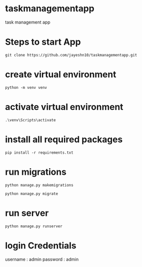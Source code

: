 # taskmanagementapp
task management app

# Steps to start App
```
git clone https://github.com/jayeshn10/taskmanagementapp.git
```
# create virtual environment
```
python -m venv venv
```
# activate virtual environment
```
.\venv\Scripts\activate
```
# install all required packages
```
pip install -r requirements.txt
```
# run migrations
```
python manage.py makemigrations
```
```
python manage.py migrate
```
# run server
```
python manage.py runserver
```
# login Credentials
username : admin
password : admin
```


